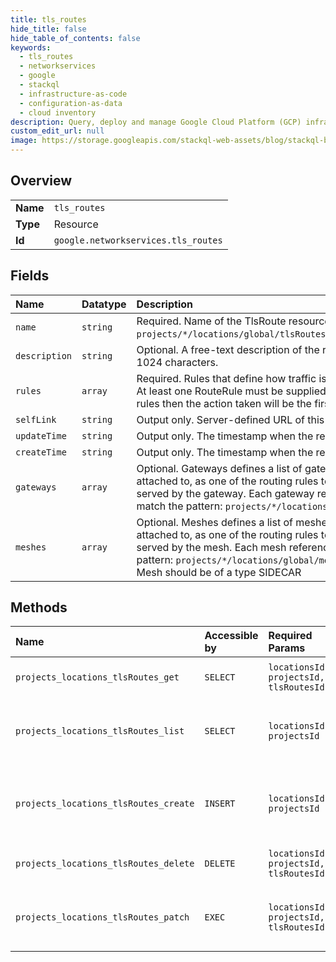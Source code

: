 ```yaml
---
title: tls_routes
hide_title: false
hide_table_of_contents: false
keywords:
  - tls_routes
  - networkservices
  - google    
  - stackql
  - infrastructure-as-code
  - configuration-as-data
  - cloud inventory
description: Query, deploy and manage Google Cloud Platform (GCP) infrastructure and resources using SQL
custom_edit_url: null
image: https://storage.googleapis.com/stackql-web-assets/blog/stackql-blog-post-featured-image.png
---
```

  
    

## Overview
<table><tbody>
<tr><td><b>Name</b></td><td><code>tls_routes</code></td></tr>
<tr><td><b>Type</b></td><td>Resource</td></tr>
<tr><td><b>Id</b></td><td><code>google.networkservices.tls_routes</code></td></tr>
</tbody></table>

## Fields
| Name | Datatype | Description |
|:-----|:---------|:------------|
| `name` | `string` | Required. Name of the TlsRoute resource. It matches pattern `projects/*/locations/global/tlsRoutes/tls_route_name&gt;`. |
| `description` | `string` | Optional. A free-text description of the resource. Max length 1024 characters. |
| `rules` | `array` | Required. Rules that define how traffic is routed and handled. At least one RouteRule must be supplied. If there are multiple rules then the action taken will be the first rule to match. |
| `selfLink` | `string` | Output only. Server-defined URL of this resource |
| `updateTime` | `string` | Output only. The timestamp when the resource was updated. |
| `createTime` | `string` | Output only. The timestamp when the resource was created. |
| `gateways` | `array` | Optional. Gateways defines a list of gateways this TlsRoute is attached to, as one of the routing rules to route the requests served by the gateway. Each gateway reference should match the pattern: `projects/*/locations/global/gateways/` |
| `meshes` | `array` | Optional. Meshes defines a list of meshes this TlsRoute is attached to, as one of the routing rules to route the requests served by the mesh. Each mesh reference should match the pattern: `projects/*/locations/global/meshes/` The attached Mesh should be of a type SIDECAR |
## Methods
| Name | Accessible by | Required Params | Description |
|:-----|:--------------|:----------------|:------------|
| `projects_locations_tlsRoutes_get` | `SELECT` | `locationsId, projectsId, tlsRoutesId` | Gets details of a single TlsRoute. |
| `projects_locations_tlsRoutes_list` | `SELECT` | `locationsId, projectsId` | Lists TlsRoute in a given project and location. |
| `projects_locations_tlsRoutes_create` | `INSERT` | `locationsId, projectsId` | Creates a new TlsRoute in a given project and location. |
| `projects_locations_tlsRoutes_delete` | `DELETE` | `locationsId, projectsId, tlsRoutesId` | Deletes a single TlsRoute. |
| `projects_locations_tlsRoutes_patch` | `EXEC` | `locationsId, projectsId, tlsRoutesId` | Updates the parameters of a single TlsRoute. |

